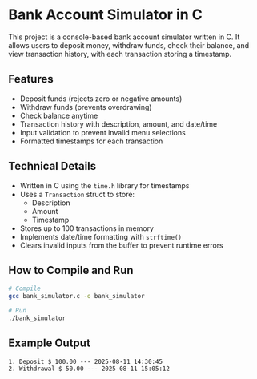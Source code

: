 # Bank Account Simulator in C

This project is a console-based bank account simulator written in C. It allows users to deposit money, withdraw funds, check their balance, and view transaction history, with each transaction storing a timestamp.

## Features
- Deposit funds (rejects zero or negative amounts)
- Withdraw funds (prevents overdrawing)
- Check balance anytime
- Transaction history with description, amount, and date/time
- Input validation to prevent invalid menu selections
- Formatted timestamps for each transaction

## Technical Details
- Written in C using the `time.h` library for timestamps
- Uses a `Transaction` struct to store:
  - Description
  - Amount
  - Timestamp
- Stores up to 100 transactions in memory
- Implements date/time formatting with `strftime()`
- Clears invalid inputs from the buffer to prevent runtime errors

## How to Compile and Run
```bash
# Compile
gcc bank_simulator.c -o bank_simulator

# Run
./bank_simulator
```

## Example Output
```
1. Deposit $ 100.00 --- 2025-08-11 14:30:45
2. Withdrawal $ 50.00 --- 2025-08-11 15:05:12
```
